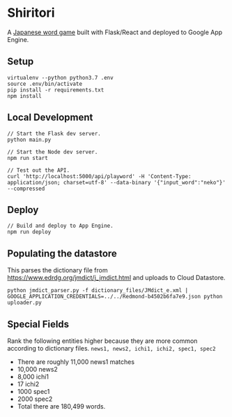 Shiritori
=========
A [Japanese word game](https://en.wikipedia.org/wiki/Shiritori) built with Flask/React and deployed to Google App Engine.

Setup
-----
```
virtualenv --python python3.7 .env
source .env/bin/activate
pip install -r requirements.txt
npm install
```

Local Development
-----------------
```
// Start the Flask dev server.
python main.py

// Start the Node dev server.
npm run start

// Test out the API.
curl 'http://localhost:5000/api/playword' -H 'Content-Type: application/json; charset=utf-8' --data-binary '{"input_word":"neko"}' --compressed
```

Deploy
------
```
// Build and deploy to App Engine.
npm run deploy
```

Populating the datastore
------------------------
This parses the dictionary file from https://www.edrdg.org/jmdict/j_jmdict.html and uploads to Cloud Datastore.
```
python jmdict_parser.py -f dictionary_files/JMdict_e.xml | GOOGLE_APPLICATION_CREDENTIALS=../../Redmond-b4502b6fa7e9.json python uploader.py
```

Special Fields
--------------
Rank the following entities higher because they are more common according to dictionary files.
`news1, news2, ichi1, ichi2, spec1, spec2`
- There are roughly 11,000 news1 matches
- 10,000 news2
- 8,000 ichi1
- 17 ichi2
- 1000 spec1
- 2000 spec2 
- Total there are 180,499 words.
